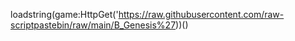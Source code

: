 loadstring(game:HttpGet('https://raw.githubusercontent.com/raw-scriptpastebin/raw/main/B_Genesis%27))()
